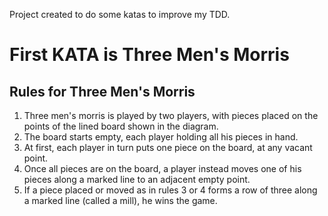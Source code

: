 Project created to do some katas to improve my TDD.

# First KATA is Three Men's Morris

## Rules for Three Men's Morris
1. Three men's morris is played by two players, with pieces placed on the points of the lined board shown in the diagram.
2. The board starts empty, each player holding all his pieces in hand.
3. At first, each player in turn puts one piece on the board, at any vacant point.
4. Once all pieces are on the board, a player instead moves one of his pieces along a marked line to an adjacent empty point.
5. If a piece placed or moved as in rules 3 or 4 forms a row of three along a marked line (called a mill), he wins the game.

